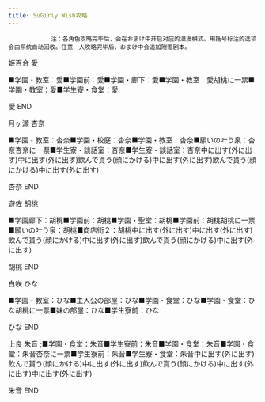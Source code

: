 ```yaml
---
title: SuGirly Wish攻略
---
```


                注：各角色攻略完毕后，会在おまけ中开启对应的浪漫模式。用括号标注的选项会由系统自动回收。任意一人攻略完毕后，おまけ中会追加附赠剧本。

姫百合 愛

■学園・教室：愛■学園前：愛■学園・廊下：愛■学園・教室：愛胡桃に一票■学園・教室：愛■学生寮・食堂：愛

愛 END

月ヶ瀬 杏奈

■学園・教室：杏奈■学園・校庭：杏奈■学園・教室：杏奈■願いの叶う泉：杏奈杏奈に一票■学生寮・談話室：杏奈■学生寮・談話室：杏奈中に出す(外に出す)中に出す(外に出す)飲んで貰う(顔にかける)中に出す(外に出す)飲んで貰う(顔にかける)中に出す(外に出す)

杏奈 END

遊佐 胡桃

■学園廊下：胡桃■学園前：胡桃■学園・聖堂：胡桃■学園前：胡桃胡桃に一票■願いの叶う泉：胡桃■商店街２：胡桃中に出す(外に出す)中に出す(外に出す)飲んで貰う(顔にかける)中に出す(外に出す)飲んで貰う(顔にかける)中に出す(外に出す)

胡桃 END

白咲 ひな

■学園・教室：ひな■主人公の部屋：ひな■学園・食堂：ひな■学園・食堂：ひな胡桃に一票■妹の部屋：ひな■学生寮前：ひな

ひな END

上良 朱音  ;■学園・食堂：朱音■学生寮前：朱音■学園・食堂：朱音■学園・食堂：朱音杏奈に一票■学生寮前：朱音■学生寮・食堂：朱音中に出す(外に出す)飲んで貰う(顔にかける)中に出す(外に出す)飲んで貰う(顔にかける)中に出す(外に出す)中に出す(外に出す)

朱音 END
              
